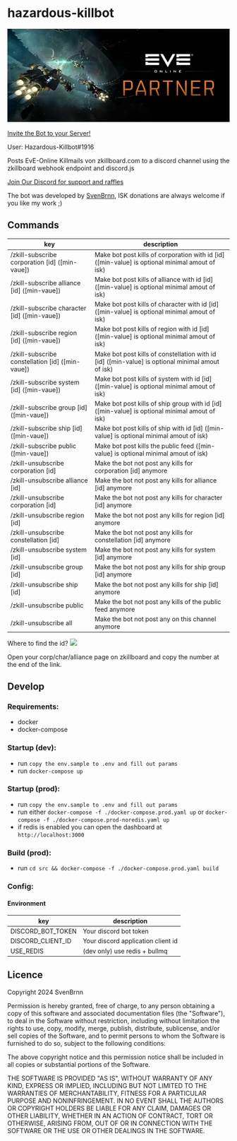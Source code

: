 # hazardous-killbot
![](./docs/partner.webp)

[Invite the Bot to your Server!](https://discord.com/api/oauth2/authorize?client_id=981835348030160948&permissions=274877925376&scope=bot%20applications.commands)

User: Hazardous-Killbot#1916

Posts EvE-Online Killmails von zkillboard.com to a discord channel using the zkillboard webhook endpoint and discord.js

[Join Our Discord for support and raffles](https://discord.gg/ACCRMvPGSf)

The bot was developed by [SvenBrnn](https://zkillboard.com/character/694883910/), ISK donations are always welcome if you like my work ;)

## Commands

| key                                              | description                                                                                      |
|--------------------------------------------------|--------------------------------------------------------------------------------------------------|
| /zkill-subscribe corporation [id] ([min-vaue])   | Make bot post kills of corporation with id [id] ([min-value] is optional minimal amout of isk)   |
| /zkill-subscribe alliance [id] ([min-vaue])      | Make bot post kills of alliance with id [id] ([min-value] is optional minimal amout of isk)      |
| /zkill-subscribe character [id] ([min-vaue])     | Make bot post kills of character with id [id] ([min-value] is optional minimal amout of isk)     |
| /zkill-subscribe region [id] ([min-vaue])        | Make bot post kills of region with id [id] ([min-value] is optional minimal amout of isk)        |
| /zkill-subscribe constellation [id] ([min-vaue]) | Make bot post kills of constellation with id [id] ([min-value] is optional minimal amout of isk) |
| /zkill-subscribe system [id] ([min-vaue])        | Make bot post kills of system with id [id] ([min-value] is optional minimal amout of isk)        |
| /zkill-subscribe group [id] ([min-vaue])         | Make bot post kills of ship group with id [id] ([min-value] is optional minimal amout of isk)    |
| /zkill-subscribe ship [id] ([min-vaue])          | Make bot post kills of ship with id [id] ([min-value] is optional minimal amout of isk)          |
| /zkill-subscribe public ([min-vaue])             | Make bot post kills the public feed ([min-value] is optional minimal amout of isk)               |
| /zkill-unsubscribe corporation [id]              | Make the bot not post any kills for corporation [id] anymore                                     |
| /zkill-unsubscribe alliance [id]                 | Make the bot not post any kills for alliance [id] anymore                                        |
| /zkill-unsubscribe corporation [id]              | Make the bot not post any kills for character [id] anymore                                       |
| /zkill-unsubscribe region [id]                   | Make the bot not post any kills for region [id] anymore                                          |
| /zkill-unsubscribe constellation [id]            | Make the bot not post any kills for constellation [id] anymore                                   |
| /zkill-unsubscribe system [id]                   | Make the bot not post any kills for system [id] anymore                                          |
| /zkill-unsubscribe group [id]                    | Make the bot not post any kills for ship group [id] anymore                                      |
| /zkill-unsubscribe ship [id]                     | Make the bot not post any kills for ship [id] anymore                                            |
| /zkill-unsubscribe public                        | Make the bot not post any kills of the public feed anymore                                       |
| /zkill-unsubscribe all                           | Make the bot not post any on this channel anymore                                                |

Where to find the id?
![](./docs/id.png)

Open your corp/char/alliance page on zkillboard and copy the number at the end of the link.

## Develop

### Requirements:

- docker
- docker-compose


### Startup (dev):

- run `copy the env.sample to .env and fill out params`
- run `docker-compose up`

### Startup (prod):
 
- run `copy the env.sample to .env and fill out params`
- run either `docker-compose -f ./docker-compose.prod.yaml up` or `docker-compose -f ./docker-compose.prod-noredis.yaml up`
- if redis is enabled you can open the dashboard at `http://localhost:3000`

### Build (prod):
 
- run `cd src && docker-compose -f ./docker-compose.prod.yaml build`

### Config:

#### Environment

| key               | description                        |
|-------------------|------------------------------------|
| DISCORD_BOT_TOKEN | Your discord bot token             |
| DISCORD_CLIENT_ID | Your discord application client id |
| USE_REDIS         | (dev only) use redis + bullmq      |

## Licence 
Copyright 2024 SvenBrnn

Permission is hereby granted, free of charge, to any person obtaining a copy of this software and associated documentation files (the "Software"), to deal in the Software without restriction, including without limitation the rights to use, copy, modify, merge, publish, distribute, sublicense, and/or sell copies of the Software, and to permit persons to whom the Software is furnished to do so, subject to the following conditions:

The above copyright notice and this permission notice shall be included in all copies or substantial portions of the Software.

THE SOFTWARE IS PROVIDED "AS IS", WITHOUT WARRANTY OF ANY KIND, EXPRESS OR IMPLIED, INCLUDING BUT NOT LIMITED TO THE WARRANTIES OF MERCHANTABILITY, FITNESS FOR A PARTICULAR PURPOSE AND NONINFRINGEMENT. IN NO EVENT SHALL THE AUTHORS OR COPYRIGHT HOLDERS BE LIABLE FOR ANY CLAIM, DAMAGES OR OTHER LIABILITY, WHETHER IN AN ACTION OF CONTRACT, TORT OR OTHERWISE, ARISING FROM, OUT OF OR IN CONNECTION WITH THE SOFTWARE OR THE USE OR OTHER DEALINGS IN THE SOFTWARE.
